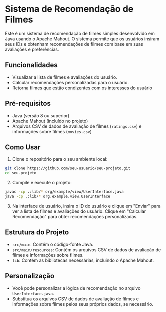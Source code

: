 
# Sistema de Recomendação de Filmes

Este é um sistema de recomendação de filmes simples desenvolvido em Java usando o Apache Mahout. O sistema permite que os usuários insiram seus IDs e obtenham recomendações de filmes com base em suas avaliações e preferências.

## Funcionalidades

- Visualizar a lista de filmes e avaliações do usuário.
- Calcular recomendações personalizadas para o usuário.
- Retorna filmes que estão condizentes com os interesses do usuário

## Pré-requisitos

- Java (versão 8 ou superior)
- Apache Mahout (incluído no projeto)
- Arquivos CSV de dados de avaliação de filmes (`ratings.csv`) e informações sobre filmes (`movies.csv`)

## Como Usar

1. Clone o repositório para o seu ambiente local:

```bash
git clone https://github.com/seu-usuario/seu-projeto.git
cd seu-projeto
```

2. Compile e execute o projeto:

```bash
javac -cp .:lib/* org/example/view/UserInterface.java
java -cp .:lib/* org.example.view.UserInterface
```

3. Na interface de usuário, insira o ID do usuário e clique em "Enviar" para ver a lista de filmes e avaliações do usuário. Clique em "Calcular Recomendação" para obter recomendações personalizadas.

## Estrutura do Projeto

- `src/main`: Contém o código-fonte Java.
- `src/main/resources`: Contém os arquivos CSV de dados de avaliação de filmes e informações sobre filmes.
- `lib`: Contém as bibliotecas necessárias, incluindo o Apache Mahout.

## Personalização

- Você pode personalizar a lógica de recomendação no arquivo `UserInterface.java`.
- Substitua os arquivos CSV de dados de avaliação de filmes e informações sobre filmes pelos seus próprios dados, se necessário.

